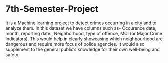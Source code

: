 # 7th-Semester-Project
It is a Machine learning project to detect crimes occurring in a city and to analyze them. In this dataset we have columns such as- Occurence date, month, reporting
date , Neighborhood, type of offence, MCI (or Major Crime Indicators). This would help in clearly showcasing which neighbourhood are dangerous and require more focus of police agencies. It would also supplement to the general public’s knowledge for their own well-being and safety.

